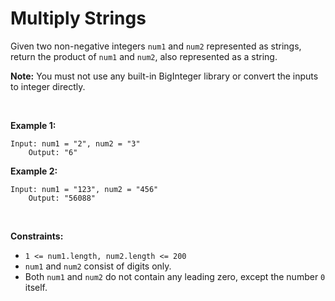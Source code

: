# Multiply Strings


Given two non-negative integers `num1` and `num2` represented as
strings, return the product of `num1` and `num2`, also represented as a
string.

**Note:** You must not use any built-in BigInteger library or convert
the inputs to integer directly.

 

**Example 1:**

    Input: num1 = "2", num2 = "3"
        Output: "6"
        

**Example 2:**

    Input: num1 = "123", num2 = "456"
        Output: "56088"
        

 

**Constraints:**

- `1 <= num1.length, num2.length <= 200`
- `num1` and `num2` consist of digits only.
- Both `num1` and `num2` do not contain any leading zero, except the
  number `0` itself.
